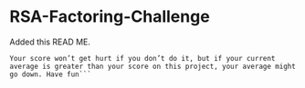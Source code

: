 # RSA-Factoring-Challenge

Added this READ ME.


```This project is NOT mandatory at all. It is 100% optional. Doing any part of this project will add a project grade of over 100% to your average. 
Your score won’t get hurt if you don’t do it, but if your current average is greater than your score on this project, your average might go down. Have fun```
